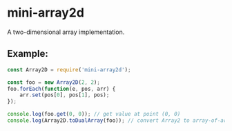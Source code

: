 # mini-array2d
A two-dimensional array implementation.

## Example:
```javascript
const Array2D = require('mini-array2d');

const foo = new Array2D(2, 2);
foo.forEach(function(e, pos, arr) {
	arr.set(pos[0], pos[1], pos);
});

console.log(foo.get(0, 0)); // get value at point (0, 0)
console.log(Array2D.toDualArray(foo)); // convert Array2 to array-of-arrays
```
